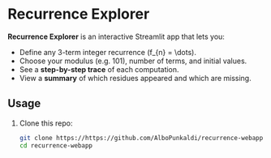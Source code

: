 # Recurrence Explorer

**Recurrence Explorer** is an interactive Streamlit app that lets you:
- Define any 3-term integer recurrence \(f_{n} = \dots\).
- Choose your modulus (e.g. 101), number of terms, and initial values.
- See a **step-by-step trace** of each computation.
- View a **summary** of which residues appeared and which are missing.

## Usage

1. Clone this repo:
   ```bash
   git clone https://https://github.com/AlboPunkaldi/recurrence-webapp.git
   cd recurrence-webapp